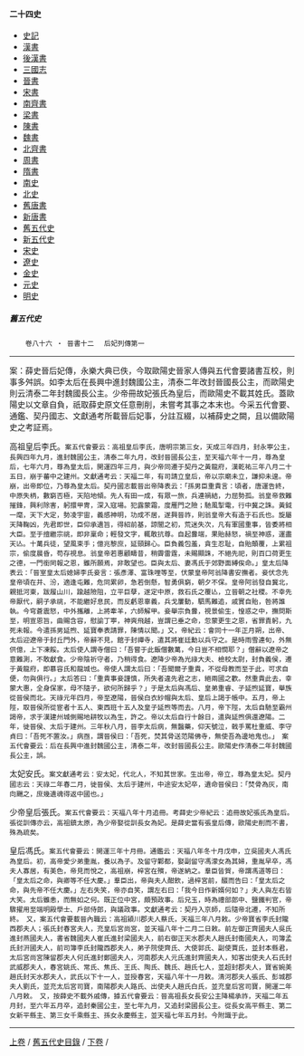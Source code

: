  



#### 二十四史

*   [史記](../a01/a01.md)
*   [漢書](../a02/a02.md)
*   [後漢書](../a03/a03.md)
*   [三國志](../a04/a04.md)
*   [晉書](../a05/a05.md)
*   [宋書](../a06/a06.md)
*   [南齊書](../a07/a07.md)
*   [梁書](../a08/a08.md)
*   [陳書](../a09/a09.md)
*   [魏書](../a10/a10.md)
*   [北齊書](../a11/a11.md)
*   [周書](../a12/a12.md)
*   [隋書](../a13/a13.md)
*   [南史](../a14/a14.md)
*   [北史](../a15/a15.md)
*   [舊唐書](../a16/a16.md)
*   [新唐書](../a17/a17.md)
*   [舊五代史](../a18/a18.md)
*   [新五代史](../a19/a19.md)
*   [宋史](../a20/a20.md)
*   [遼史](../a21/a21.md)
*   [金史](../a22/a22.md)
*   [元史](../a23/a23.md)
*   [明史](../a24/a24.md)


##### 舊五代史
　　`卷八十六 ‧ 晉書十二`
　`后妃列傳第一`

* * *

案：薛史晉后妃傳，永樂大典已佚，今取歐陽史晉家人傳與五代會要諸書互校，則事多舛誤。如李太后在長興中進封魏國公主，清泰二年改封晉國長公主，而歐陽史則云清泰二年封魏國長公主。少帝冊故妃張氏為皇后，而歐陽史不載其姓氏。蓋歐陽史以文章自負，祇取薛史原文任意刪削，未嘗考其事之本末也。今采五代會要、通鑑、契丹國志、文獻通考所載晉后妃事，分註互綴，以補薛史之闕，且以備歐陽史之考証焉。

高祖皇后李氏。`案五代會要云：高祖皇后李氏，唐明宗第三女，天成三年四月，封永寕公主，長興四年九月，進封魏國公主，清泰二年九月，改封晉國長公主，至天福六年十一月，尊為皇后，七年六月，尊為皇太后，開運四年三月，與少帝同遷于契丹之黃龍府，漢乾祐三年八月二十五日，崩于蕃中之建州。文獻通考云：天福二年，有司請立皇后，帝以宗廟未立，謙抑未遑。帝崩，出帝即位，乃尊為皇太后。契丹國志載晉出帝降表云：「孫男臣重貴言：頃者，唐運告終，中原失柄，數窮否極，天陷地傾。先人有田一成，有眾一旅，兵連禍結，力屈勢孤。翁皇帝救難摧鋒，興利除害，躬擐甲冑，深入寇場。犯露蒙霜，度雁門之險；馳風掣電，行中冀之誅。黃鉞一麾，天下大定，勢凌宇宙，義感神明，功成不居，遂興晉祚，則翁皇帝大有造于石氏也。旋屬天降鞠凶，先君即世，臣仰承遺旨，得紹前基，諒闇之初，荒迷失次，凡有軍國重事，皆委將相大臣。至于擅繼宗祧，即非稟命；輕發文字，輒敢抗尊。自起釁端，果貽赫怒，禍至神惑，運盡天亾。十萬兵徒，望風束手；億兆黎庶，延頸歸心。臣負義包羞，貪生忍耻，自貽顛覆，上累祖宗，偷度晨昏，苟存視息。翁皇帝若惠顧疇昔，稍霽雷霆，未賜顯誅，不絕先祀，則百口荷更生之德，一門銜罔報之恩，雖所願焉，非敢望也。臣與太后、妻馮氏于郊野面縛俟命。」皇太后降表云：「晉室皇太后媳婦李氏妾言：張彥澤、富珠哩等至，伏蒙皇帝阿翁降書安撫者。妾伏念先皇帝頃在并、汾，適逢屯難，危同累卵，急若倒懸，智勇俱窮，朝夕不保。皇帝阿翁發自冀北，親抵河東，跋履山川，踰越險阻，立平巨孽，遂定中原，救石氏之覆亾，立晉朝之社稷。不幸先帝厭代，嗣子承祧，不能繼好息民，而反虧恩辜義，兵戈屢動，駟馬難追，戚實自貽，咎將誰執。今穹蒼震怒，中外攜離，上將牽羊，六師解甲。妾舉宗負釁，視景偷生，惶惑之中，撫問斯至，明宣恩旨，曲賜含容，慰諭丁寕，神爽飛越，豈謂已垂之命，忽蒙更生之恩，省罪責躬，九死未報。今遣孫男延煦、延寶奉表請罪，陳情以聞。」又，帝紀云：會同十一年正月朔，出帝、太后迎遼帝于封丘門外，帝辭不見，館于封禪寺，遣其將崔廷勳以兵守之。是時雨雪連旬，外無供億，上下凍餒。太后使人謂寺僧曰：「吾嘗于此飯僧數萬，今日豈不相憫耶？」僧辭以遼帝之意難測，不敢獻食。少帝陰祈守者，乃稍得食。遼降少帝為光祿大夫、檢校太尉，封負義侯，遷于黃龍府，即慕容氏和龍城也。帝使人謂太后曰：「吾聞爾子重貴，不從母教而至于此，可求自便，勿與俱行。」太后答曰：「重貴事妾謹慎，所失者違先君之志，絕兩國之歡。然重貴此去，幸蒙大惠，全身保家，母不隨子，欲何所歸乎？」于是太后與馮后、皇弟重睿、子延煦延寶，舉族從晉侯而北。天祿元年四月，帝至遼陽，晉侯白衣紗帽與太后、皇后上謁于帳中。五月，帝上陘，取晉侯所從宦者十五人、東西班十五人及皇子延煦等而去。八月，帝下陘，太后自馳至霸州謁帝，求于漢建州城側賜地耕牧以為生，許之。帝以太后自行十餘日，遣與延煦俱還遼陽。二年，徙晉侯、太后于建州。三年秋八月，晉李太后病，無醫藥，仰天號泣，戟手罵杜重威、李守貞曰：「吾死不置汝。」病亟，謂晉侯曰：「吾死，焚其骨送范陽佛寺，無使吾為邊地鬼也。」　案五代會要云：后在長興中進封魏國公主，清泰二年，改封晉國長公主。歐陽史作清泰二年封魏國長公主，誤。`

太妃安氏。`案文獻通考云：安太妃，代北人，不知其世家。生出帝，帝立，尊為皇太妃。契丹國志云：天祿二年春二月，徙晉侯、太后于建州，中途安太妃卒，遺命晉侯曰：「焚骨為灰，南向颺之，庶幾遺魂得返中國也。」`

少帝皇后張氏。`案五代會要云：天福八年十月追冊。考薛史少帝紀云：追冊故妃張氏為皇后。張從訓傳亦云，高祖鎮太原，為少帝娶從訓長女為妃。是薛史當有張皇后傳，歐陽史削而不書，殊為疏矣。`

皇后馮氏。`案五代會要云：開運三年十月冊。通鑑云：天福八年冬十月戊申，立吳國夫人馮氏為皇后。初，高帝愛少弟重胤，養以為子。及留守鄴都，娶副留守馮濛女為其婦，重胤早卒，馮夫人寡居，有美色，帝見而悅之，高祖崩，梓宮在殯，帝遂納之。羣臣皆賀，帝謂馮道等曰：「皇太后之命，與卿等不任大慶。」羣臣出，帝與夫人酣飲，過梓宮前，醊而告曰：「皇太后之命，與先帝不任大慶。」左右失笑，帝亦自笑，謂左右曰：「我今日作新婿何如？」夫人與左右皆大笑。太后雖恚，而無如之何。既正位中宮，頗預政事。后兄玉，時為禮部郎中、鹽鐵判官，帝驟擢用至端明殿學士、戶部侍郎，與議政事。文獻通考云：契丹入京師，后隨帝北遷，不知所終。　又，案五代會要載晉內職云：高祖潁川郡夫人蔡氏，天福三年八月敕。少帝寶省李氏封隴西郡夫人；張氏封春宮夫人，充皇后宮尚宮，並天福八年十二月二日敕。前左御正齊國夫人吳氏進封燕國夫人，書省魏國夫人崔氏進封梁國夫人，前右御正天水郡夫人趙氏封衞國夫人，司簿孟氏封汧國夫人，前司簿李氏封隴西郡夫人，弟子院使齊氏、大使郭氏、副使賈氏，並封本縣君，太后宮尚宮陳留郡夫人何氏進封鄭國夫人，河南郡夫人元氏進封齊國夫人，知客出使夫人石氏封武威郡夫人，春宮姚氏、常氏、焦氏、王氏、陶氏、魏氏、趙氏七人，並超封郡夫人，寶省婉美趙氏封天水郡夫人，武氏以下十一人，並授春宮，天福八年十一月敕。清河郡夫人張氏、彭城郡夫人劉氏，並充太后宮司寶，南陽郡夫人路氏、出使夫人趙氏白氏，並充皇后宮司寶，開運二年八月敕。　又，按薛史不載外戚傳，據五代會要云：晉高祖長女長安公主降楊承祚，天福二年五月封，至六年五月卒，追封秦國公主，至七年九月，又追封梁國長公主。從長女高平縣主、第二女新平縣主、第三女千乘縣主、孫女永慶縣主，並天福七年五月封。今附識于此。`

* * *

 [上卷](085.md) / [舊五代史目錄](a18.md) / [下卷](087.md) /			  

    